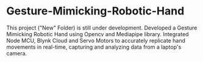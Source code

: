 # Gesture-Mimicking-Robotic-Hand
This project ("New" Folder) is still under development. Developed a Gesture Mimicking Robotic Hand using Opencv and Mediapipe library. Integrated Node MCU, Blynk Cloud and Servo Motors to accurately replicate hand movements in real-time, capturing and analyzing data from a laptop's camera.
